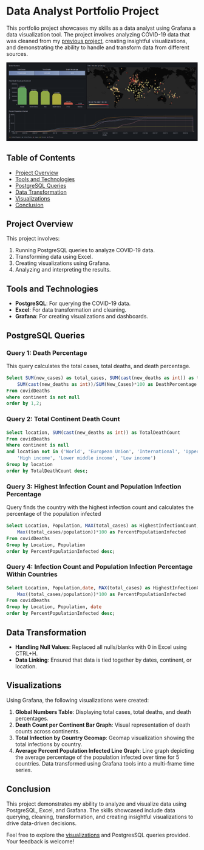 # Data Analyst Portfolio Project

This portfolio project showcases my skills as a data analyst using Grafana a data visualization tool. The project involves analyzing 
COVID-19 data that was cleaned from my [previous project](https://github.com/Half4376/COVID-Data-Exploration-Project),
creating insightful visualizations, and demonstrating the ability to handle and transform data from different sources.

[![COVID Dashboard](Images/COVID%20Dashboard.png)](http://localhost:3000/dashboard/snapshot/Jr9dhu9wnVK0pX4aLl0uc8Tov5rpssin?orgId=0)

## Table of Contents
- [Project Overview](#project-overview)
- [Tools and Technologies](#tools-and-technologies)
- [PostgreSQL Queries](#PostgreSQL-queries)
- [Data Transformation](#data-transformation)
- [Visualizations](#visualizations)
- [Conclusion](#conclusion)

## Project Overview

This project involves:
1. Running PostgreSQL queries to analyze COVID-19 data.
2. Transforming data using Excel.
3. Creating visualizations using Grafana.
4. Analyzing and interpreting the results.

## Tools and Technologies

- **PostgreSQL**: For querying the COVID-19 data.
- **Excel**: For data transformation and cleaning.
- **Grafana**: For creating visualizations and dashboards.

## PostgreSQL Queries

### Query 1: Death Percentage
This query calculates the total cases, total deaths, and death percentage.

```sql
Select SUM(new_cases) as total_cases, SUM(cast(new_deaths as int)) as total_deaths, 
	SUM(cast(new_deaths as int))/SUM(New_Cases)*100 as DeathPercentage
From covidDeaths
where continent is not null 
order by 1,2;
```
### Query 2: Total Continent Death Count
```sql
Select location, SUM(cast(new_deaths as int)) as TotalDeathCount
From covidDeaths
Where continent is null 
and location not in ('World', 'European Union', 'International', 'Upper middle income',
	'High income', 'Lower middle income', 'Low income')
Group by location
order by TotalDeathCount desc;
```

### Query 3: Highest Infection Count and Population Infection Percentage
Query finds the country with the highest infection count and calculates the percentage of the population infected
```sql
Select Location, Population, MAX(total_cases) as HighestInfectionCount,  
	Max((total_cases/population))*100 as PercentPopulationInfected
From covidDeaths
Group by Location, Population
order by PercentPopulationInfected desc;
```

### Query 4: Infection Count and Population Infection Percentage Within Countries
```sql
Select Location, Population,date, MAX(total_cases) as HighestInfectionCount,  
	Max((total_cases/population))*100 as PercentPopulationInfected
From covidDeaths
Group by Location, Population, date
order by PercentPopulationInfected desc;
```

## Data Transformation
- **Handling Null Values**: Replaced all nulls/blanks with 0 in Excel using CTRL+H.
- **Data Linking**: Ensured that data is tied together by dates, continent, or location.

## Visualizations

Using Grafana, the following visualizations were created:

1. **Global Numbers Table**: Displaying total cases, total deaths, and death percentages.
2. **Death Count per Continent Bar Graph**: Visual representation of death counts across continents.
3. **Total Infection by Country Geomap**: Geomap visualization showing the total infections by country.
4. **Average Percent Population Infected Line Graph**: Line graph depicting the average percentage of the population
   infected over time for 5 countries. Data transformed using Grafana tools into a multi-frame time series.

## Conclusion
This project demonstrates my ability to analyze and visualize data using PostgreSQL, Excel, and Grafana. The skills showcased include data querying, 
cleaning, transformation, and creating insightful visualizations to drive data-driven decisions.

Feel free to explore the [visualizations](http://localhost:3000/dashboard/snapshot/Jr9dhu9wnVK0pX4aLl0uc8Tov5rpssin?orgId=0) and PostgresSQL queries provided. Your feedback is welcome!
